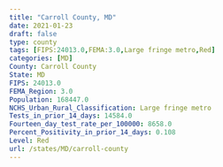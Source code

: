 ```yaml
---
title: "Carroll County, MD"
date: 2021-01-23
draft: false
type: county
tags: [FIPS:24013.0,FEMA:3.0,Large fringe metro,Red]
categories: [MD]
County: Carroll County
State: MD
FIPS: 24013.0
FEMA_Region: 3.0
Population: 168447.0
NCHS_Urban_Rural_Classification: Large fringe metro
Tests_in_prior_14_days: 14584.0
Fourteen_day_test_rate_per_100000: 8658.0
Percent_Positivity_in_prior_14_days: 0.108
Level: Red
url: /states/MD/carroll-county
---
```



